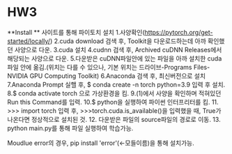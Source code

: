 # HW3
**Install
**
사이트를 통해 파이토치 설치
1.사양확인(https://pytorch.org/get-started/locally/)
2.cuda download 검색 후, Toolkit을 다운로드하는데 아까 확인했던 사양으로 다운.
3.cuda 설치
4.cudnn 검색 후, Archived cuDNN Releases에서 해당되는 사양으로 다운.
5.다운받은 cuDNN파일안에 있는 파일을 아까 설치한 cuda 파일 안에 옮김.(위치는 다를 수 있으나, 기본 위치는 드라이브-Programs Files-NVIDIA GPU Computing Toolkit)
6.Anaconda 검색 후, 최신버전으로 설치
7.Anaconda Prompt 실핼 후, $ conda create -n torch python=3.9 입력 후 설치.
8.$ conda activate torch 으로 가상환경을 킴.
9.(1)에서 사양을 확인하며 적혀있던 Run this Command를 입력.
10.$ python을 실행하여 파이썬 인터프리터를 킴.
11. >>> import torch 입력 후, >>>torch.cuda.is_available()을 입력했을 때, True가 나온다면 정상적으로 설치된 것.
12. 다운받은 파일의 source파일의 경로로 이동.
13. python main.py를 통해 파일 실행하여 학습가능.

Moudlue error의 경우, pip install 'error'(<-모들이름)을 통해 설치가능.

